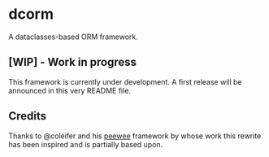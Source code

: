 # dcorm
A dataclasses-based ORM framework.

## [WIP] - Work in progress
This framework is currently under development. A first release will be announced
in this very README file.

## Credits
Thanks to @coleifer and his [peewee](https://github.com/coleifer/peewee) framework
by whose work this rewrite has been inspired and is partially based upon.
